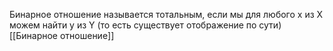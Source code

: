 Бинарное отношение называется тотальным, если мы для любого x из X можем найти y из Y (то есть существует отображение по сути)
[[Бинарное отношение]]
